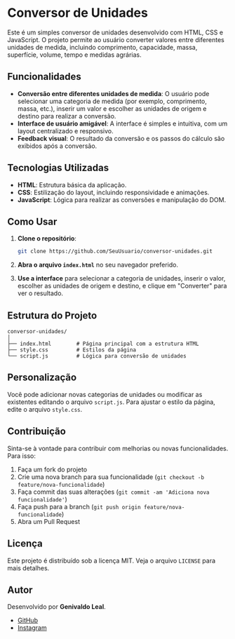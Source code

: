 
# Conversor de Unidades

Este é um simples conversor de unidades desenvolvido com HTML, CSS e JavaScript. O projeto permite ao usuário converter valores entre diferentes unidades de medida, incluindo comprimento, capacidade, massa, superfície, volume, tempo e medidas agrárias.

## Funcionalidades

- **Conversão entre diferentes unidades de medida**: O usuário pode selecionar uma categoria de medida (por exemplo, comprimento, massa, etc.), inserir um valor e escolher as unidades de origem e destino para realizar a conversão.
- **Interface de usuário amigável**: A interface é simples e intuitiva, com um layout centralizado e responsivo.
- **Feedback visual**: O resultado da conversão e os passos do cálculo são exibidos após a conversão.

## Tecnologias Utilizadas

- **HTML**: Estrutura básica da aplicação.
- **CSS**: Estilização do layout, incluindo responsividade e animações.
- **JavaScript**: Lógica para realizar as conversões e manipulação do DOM.

## Como Usar

1. **Clone o repositório**:
   ```bash
   git clone https://github.com/SeuUsuario/conversor-unidades.git
   ```

2. **Abra o arquivo `index.html`** no seu navegador preferido.

3. **Use a interface** para selecionar a categoria de unidades, inserir o valor, escolher as unidades de origem e destino, e clique em "Converter" para ver o resultado.

## Estrutura do Projeto

```
conversor-unidades/
│
├── index.html        # Página principal com a estrutura HTML
├── style.css         # Estilos da página
└── script.js         # Lógica para conversão de unidades
```

## Personalização

Você pode adicionar novas categorias de unidades ou modificar as existentes editando o arquivo `script.js`. Para ajustar o estilo da página, edite o arquivo `style.css`.

## Contribuição

Sinta-se à vontade para contribuir com melhorias ou novas funcionalidades. Para isso:

1. Faça um fork do projeto
2. Crie uma nova branch para sua funcionalidade (`git checkout -b feature/nova-funcionalidade`)
3. Faça commit das suas alterações (`git commit -am 'Adiciona nova funcionalidade'`)
4. Faça push para a branch (`git push origin feature/nova-funcionalidade`)
5. Abra um Pull Request

## Licença

Este projeto é distribuído sob a licença MIT. Veja o arquivo `LICENSE` para mais detalhes.

## Autor

Desenvolvido por **Genivaldo Leal**.

- [GitHub](https://github.com/SoFortune)
- [Instagram](https://instagram.com/geni_slj)
